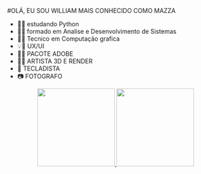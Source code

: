 #OLÁ, EU SOU WILLIAM MAIS CONHECIDO COMO MAZZA

- 🧑‍🎓 estudando Python
- 🧑‍🎓 formado em Analise e Desenvolvimento de Sistemas
- 🧑‍🎓 Tecnico em Computação grafica
- 💡🔎 UX/UI
- 🧑‍🎨 PACOTE ADOBE
- 🧑‍🎨 ARTISTA 3D E RENDER
- 🎹 TECLADISTA
- 📷 FOTOGRAFO
<div align="center">
  <a href="https://github.com/Mazzajava">
  <img height="180em" src="https://github-readme-stats.vercel.app/api?username=Mazzajava&show_icons=true&theme=dark&include_all_commits=true&count_private=true"/>
  <img height="180em" src="https://github-readme-stats.vercel.app/api/top-langs/?username=Mazzajava&layout=compact&langs_count=7&theme=dark"/>
 
</div>

